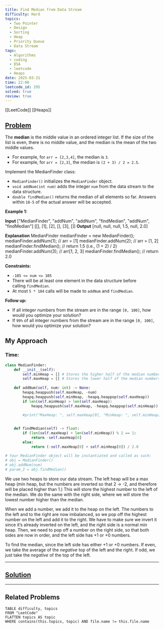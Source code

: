 ```yaml
---
title: Find Median from Data Stream
difficulty: Hard
topics:
  - Two Pointer
  - Design
  - Sorting
  - Heap
  - Priority Queue
  - Data Stream
tags:
  - Algorithms
  - coding
  - DSA
  - leetcode
  - Heaps
date: 2025-03-31
time: 22:00
leetcode_id: 295
solved: true
review: true
---
```

[[LeetCode]]
[[Heaps]]
## [Problem](https://leetcode.com/problems/find-median-from-data-stream/description/)
The **median** is the middle value in an ordered integer list. If the size of the list is even, there is no middle value, and the median is the mean of the two middle values.

- For example, for `arr = [2,3,4]`, the median is `3`.
- For example, for `arr = [2,3]`, the median is `(2 + 3) / 2 = 2.5`.

Implement the MedianFinder class:

- `MedianFinder()` initializes the `MedianFinder` object.
- `void addNum(int num)` adds the integer `num` from the data stream to the data structure.
- `double findMedian()` returns the median of all elements so far. Answers within `10-5` of the actual answer will be accepted.

**Example 1:**

**Input**
["MedianFinder", "addNum", "addNum", "findMedian", "addNum", "findMedian"]
[[], [1], [2], [], [3], []]
**Output**
[null, null, null, 1.5, null, 2.0]

**Explanation**
MedianFinder medianFinder = new MedianFinder();
medianFinder.addNum(1);    // arr = [1]
medianFinder.addNum(2);    // arr = [1, 2]
medianFinder.findMedian(); // return 1.5 (i.e., (1 + 2) / 2)
medianFinder.addNum(3);    // arr[1, 2, 3]
medianFinder.findMedian(); // return 2.0

**Constraints:**

- `-105 <= num <= 105`
- There will be at least one element in the data structure before calling `findMedian`.
- At most `5 * 104` calls will be made to `addNum` and `findMedian`.

**Follow up:**

- If all integer numbers from the stream are in the range `[0, 100]`, how would you optimize your solution?
- If `99%` of all integer numbers from the stream are in the range `[0, 100]`, how would you optimize your solution?


## My Approach
### Time: 
```python
class MedianFinder:
    def __init__(self):
        self.minHeap = [] # Stores the higher half of the median numbers
        self.maxHeap = [] # Stores the lower half of the median numbers
  
    def addNum(self, num: int) -> None:
        heapq.heappush(self.maxHeap, -num)
        heapq.heappush(self.minHeap, -heapq.heappop(self.maxHeap))
        if len(self.minHeap) > len(self.maxHeap):
            heapq.heappush(self.maxHeap, -heapq.heappop(self.minHeap))
  
        #print("MaxHeap: ", self.maxHeap[0], "MinHeap: ", self.minHeap[0] if len(self.minHeap) != 0 else None)

  
    def findMedian(self) -> float:
        if (len(self.maxHeap) + len(self.minHeap)) % 2 == 1:
            return -self.maxHeap[0]
        else:
            return (-self.maxHeap[0] + self.minHeap[0]) / 2.0
  
# Your MedianFinder object will be instantiated and called as such:
# obj = MedianFinder()
# obj.addNum(num)
# param_2 = obj.findMedian()
```
We use two heaps to store our data stream. The left heap will be a max heap (min heap, but the numbers are inverted so that 2 → -2, and therefore will be placed higher than 1.) This will store the highest number to the left of the median. We do the same with the right side, where we will store the lowest number higher than the median.

When we add a number, we add it to the heap on the left. The numbers to the left and to the right are now imbalanced, so we pop off the highest number on the left and add it to the right. We have to make sure we invert it since it’s already inverted on the left, and the right side is a normal min heap. Then, we need to pop off a number on the right side, so that both sides are now in order, and the left side has +1 or +0 numbers.

To find the median, since the left side has either +1 or +0 numbers. If even, we take the average of the *negative* top of the left and the right. If odd, we just take the *negative* of the top of the left. 


---
## [Solution](https://leetcode.com/problems/find-median-from-data-stream/solutions/1330646/c-java-python-minheap-maxheap-solution-picture-explain-clean-concise)




---
## Related Problems
```dataview
TABLE difficulty, topics
FROM "LeetCode"
FLATTEN topics AS topic
WHERE contains(this.topics, topic) AND file.name != this.file.name
```